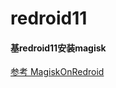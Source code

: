 # redroid11
#### 基redroid11安装magisk
[参考 MagiskOnRedroid](https://gist.github.com/assiless/a23fb52e8c6156db0474ee8973c4be66)

